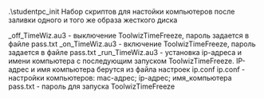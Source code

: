 .\studentpc_init
Набор скриптов для настойки компьютеров после заливки одного и того же образа жесткого диска

_off_TimeWiz.au3 - выключение ToolwizTimeFreeze, пароль задается в файле pass.txt
_on_TimeWiz.au3 - включение ToolwizTimeFreeze, пароль задается в файле pass.txt
_run_TimeWiz.au3 - установка ip-адреса и имени компьютера с последующим запуском ToolwizTimeFreeze. IP-адрес и имя компьютера берутся из файла настроек ip.conf
ip.conf - настройки компьютеров: mac-адрес; ip-адрес; имя_компьютера
pass.txt - пароль для запуска ToolwizTimeFreeze
